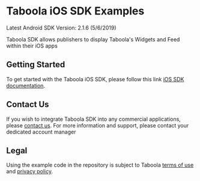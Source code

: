 # Taboola iOS SDK Examples

Latest Android SDK Version: 2.1.6 (5/6/2019)

Taboola SDK allows publishers to display Taboola's Widgets and Feed within their iOS apps

## Getting Started
To get started with the Taboola iOS SDK, please follow this link [iOS SDK documentation](https://sdk.taboola.com/taboolasdk/docs/taboola-ios-sdk-install?ref=github).

## Contact Us
If you wish to integrate Taboola SDK into any commercial applications, please [contact us](https://www.taboola.com/contact?ref=taboola_sdk_github_examples).
For more information and support, please contact your dedicated account manager

## Legal
Using the example code in the repository is subject to Taboola [terms of use](https://www.taboola.com/terms-of-use) and [privacy policy](https://www.taboola.com/privacy-policy).

